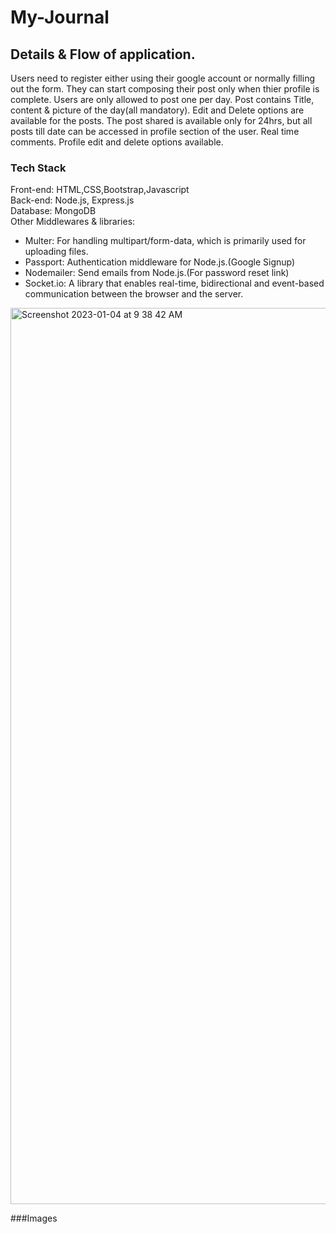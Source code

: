 # My-Journal

## Details & Flow of application.

Users need to register either using their google account or normally filling out the form.
They can start composing their post only when thier profile is complete.
Users are only allowed to post one per day.
Post contains Title, content & picture of the day(all mandatory).
Edit and Delete options are available for the posts.
The post shared is available only for 24hrs, but all posts till date can be accessed in profile section of the user.
Real time comments.
Profile edit and delete options available.

### Tech Stack

Front-end: HTML,CSS,Bootstrap,Javascript
<br>
Back-end: Node.js, Express.js
<br>
Database: MongoDB
<br>
Other Middlewares & libraries: 
<ul>
<li>
  Multer: For handling multipart/form-data, which is primarily used for uploading files.
  </li>
  <li>
  Passport: Authentication middleware for Node.js.(Google Signup)
  </li>
  <li>
  Nodemailer: Send emails from Node.js.(For password reset link)
  </li>
   <li>
  Socket.io:  A library that enables real-time, bidirectional and event-based communication between the browser and the server.
  </li>
  
</ul>
<img width="1434" alt="Screenshot 2023-01-04 at 9 38 42 AM" src="https://user-images.githubusercontent.com/76945354/210484535-d1b6670f-ed2b-4568-a7f2-ae9799289ce8.png">


###Images




